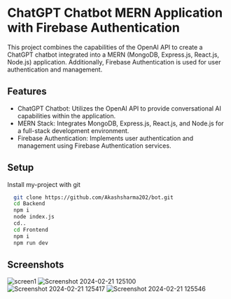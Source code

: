 
# ChatGPT Chatbot MERN Application with Firebase Authentication
This project combines the capabilities of the OpenAI API to create a ChatGPT chatbot integrated into a MERN (MongoDB, Express.js, React.js, Node.js) application. Additionally, Firebase Authentication is used for user authentication and management.




## Features

- ChatGPT Chatbot: Utilizes the OpenAI API to provide conversational AI capabilities within the application.
- MERN Stack: Integrates MongoDB, Express.js, React.js, and Node.js for a full-stack development environment.
- Firebase Authentication: Implements user authentication and management using Firebase Authentication services.


## Setup

Install my-project with git

```bash
  git clone https://github.com/Akashsharma202/bot.git
  cd Backend
  npm i
  node index.js
  cd..
  cd Frontend
  npm i
  npm run dev
```

## Screenshots
![screen1](https://github.com/Akashsharma202/bot/assets/46256481/f1092f57-abe8-44e0-8c94-3b7cc6540d1b)
![Screenshot 2024-02-21 125100](https://github.com/Akashsharma202/bot/assets/46256481/2d465ddf-4445-4e3d-bd9f-ba9f6eacb7f9)
![Screenshot 2024-02-21 125417](https://github.com/Akashsharma202/bot/assets/46256481/520da8b9-b637-4086-8d1d-fb023d9691c1)
![Screenshot 2024-02-21 125546](https://github.com/Akashsharma202/bot/assets/46256481/038694cc-a1a9-43a2-b0bb-3b3baa2b4b1e)


    

